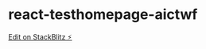 # react-testhomepage-aictwf

[Edit on StackBlitz ⚡️](https://stackblitz.com/edit/react-testhomepage-aictwf)